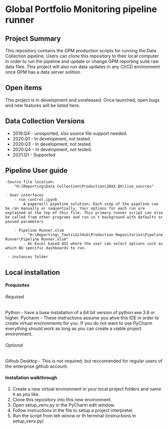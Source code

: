 # Global Portfolio Monitoring pipeline runner


## Project Summary
This repository contains the GPM production scripts for running the Data Collection pipeline. Users can clone this repository to their local computer in order to run the pipeline and update or change GPM reporting suite raw data files. This project will also run data updates in any CI/CD environment once GPM has a data server solition.
    
    
## Open items
This project is in development and unreleased. Once launched, open bugs and new features will be listed here.


## Data Collection Versions
    
- 2019.Q4 - unssported, xlsx source file support needed.
- 2020.Q1 - In development, not tested.
- 2020.Q3 - In development, not tested.
- 2020.Q4 - In development, not tested.
- 2021.Q1 - Supported

## Pipeline User guide

    -Source file location:
        "H:\Reporting\Data Collection\Production\20XX.QX\live_sources"
    
    - User interfaces
        - run_control.ipynb
            A papermill pipeline solution. Each step of the pipeline can be ran manually or sequentially. Your options for each run are explained at the top of this file. This primary runner script can also be called from other programs and run in t background with defaults or passed parameters        
        
        - Pipeline Runner.xlsm
            - "H:\Reporting\_Tools\GitHub\Production Repositories\Pipeline Runner\Pipeline Runner.xlsm"
            - An Excel based GUI where the user can select options such as which BU specific dashboards to run.
        
     - instances folder
         


## Local installation

#### Prequisites

###### Required
Python - have a base installation of a 64 bit version of python.exe 3.8 or higher.
Pycharm - These instructions assume you ahve this IDE in order to create virtual environments for you. If you do not want to use PyCharm everything should work as long as you can create a viable project environment.
    
###### Optional
Github Desktop - This is not required, but reccomended for regular users of the enterprise github account.

#### Installation walkthrough

1. Create a new virtual environment in your local project folders and name it as you like.
2. Clone this repository into this new environment.
3. Open setup_venv.py in the PyCharm edit window.
4. Follow instructions in the file to setup a project interpreter.
5. Run the script from teh winow or th terminal (instructions in setup_venv.py)
